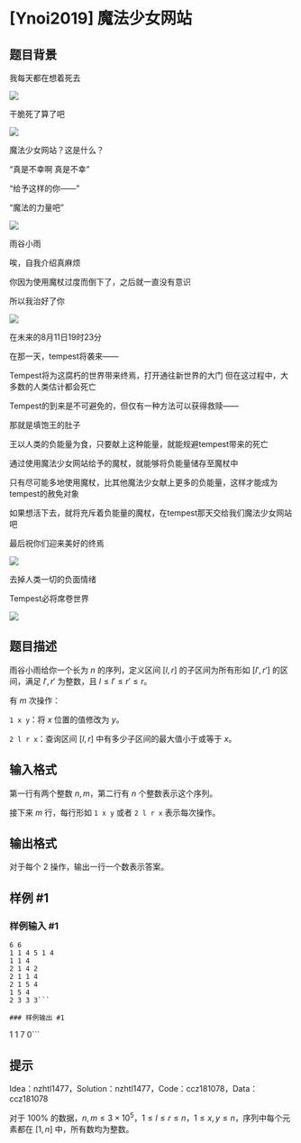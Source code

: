 # [Ynoi2019] 魔法少女网站

## 题目背景

我每天都在想着死去

![](https://cdn.luogu.com.cn/upload/image_hosting/l47w8gf1.png)

干脆死了算了吧

![](https://cdn.luogu.com.cn/upload/image_hosting/1r56c7q2.png)

魔法少女网站？这是什么？

“真是不幸啊 真是不幸”

“给予这样的你——”

“魔法的力量吧”

![](https://cdn.luogu.com.cn/upload/image_hosting/x6llyktk.png)

雨谷小雨

唉，自我介绍真麻烦

你因为使用魔杖过度而倒下了，之后就一直没有意识

所以我治好了你

![](https://cdn.luogu.com.cn/upload/image_hosting/rxxe90qn.png)

在未来的8月11日19时23分

在那一天，tempest将袭来——

Tempest将为这腐朽的世界带来终焉，打开通往新世界的大门
但在这过程中，大多数的人类估计都会死亡

Tempest的到来是不可避免的，但仅有一种方法可以获得救赎——

那就是填饱王的肚子

王以人类的负能量为食，只要献上这种能量，就能规避tempest带来的死亡

通过使用魔法少女网站给予的魔杖，就能够将负能量储存至魔杖中

只有尽可能多地使用魔杖，比其他魔法少女献上更多的负能量，这样才能成为tempest的赦免对象

如果想活下去，就将充斥着负能量的魔杖，在tempest那天交给我们魔法少女网站吧

最后祝你们迎来美好的终焉

![](https://cdn.luogu.com.cn/upload/image_hosting/tu991ylc.png)

去掉人类一切的负面情绪

Tempest必将席卷世界

![](https://cdn.luogu.com.cn/upload/image_hosting/s72vowwk.png)


## 题目描述

雨谷小雨给你一个长为 $n$ 的序列，定义区间 $[l,r]$ 的子区间为所有形如 $[l',r']$ 的区间，满足 $l',r'$ 为整数，且 $l \le l' \le r' \le r$。

有 $m$ 次操作：

`1 x y`：将 $x$ 位置的值修改为 $y$。

`2 l r x`：查询区间 $[l,r]$ 中有多少子区间的最大值小于或等于 $x$。

## 输入格式

第一行有两个整数 $n,m$，第二行有 $n$ 个整数表示这个序列。

接下来 $m$ 行，每行形如 `1 x y` 或者 `2 l r x` 表示每次操作。

## 输出格式

对于每个 $2$ 操作，输出一行一个数表示答案。

## 样例 #1

### 样例输入 #1
```
6 6
1 1 4 5 1 4
1 1 4
2 1 4 2
2 1 1 4
2 1 5 4
1 5 4 
2 3 3 3```

### 样例输出 #1

```
1
1
7
0```

## 提示

Idea：nzhtl1477，Solution：nzhtl1477，Code：ccz181078，Data：ccz181078


对于 $100\%$ 的数据，$n,m \le 3 \times 10^5$，$1 \le l \le  r \le n$，$1 \le x, y \le n$，序列中每个元素都在 $[1,n]$ 中，所有数均为整数。
